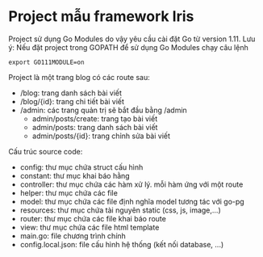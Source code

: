 # Project mẫu framework Iris 
Project sử dụng Go Modules do vậy yêu cầu cài đặt Go từ version 1.11.
Lưu ý: Nếu đặt project trong GOPATH để sử dụng Go Modules chạy câu lệnh
```
export GO111MODULE=on
```
Project là một trang blog có các route sau:
- /blog: trang danh sách bài viết 
- /blog/{id}: trang chi tiết bài viết 
- /admin: các trang quản trị sẽ bắt đầu bằng /admin 
    + admin/posts/create: trang tạo bài viết 
    + admin/posts: trang danh sách bài viết 
    + admin/posts/{id}: trang chỉnh sửa bài viết 

Cấu trúc source code:
- config: thư mục chứa struct cấu hình 
- constant: thư mục khai báo hằng 
- controller: thư mục chứa các hàm xử lý. mỗi hàm ứng với một route 
- helper: thư mục chứa các file 
- model: thư mục chứa các file định nghĩa model tương tác với go-pg
- resources: thư mục chứa tài nguyên static (css, js, image,...)
- router: thư mục chứa các file khai báo route 
- view: thư mục chứa các file html template 
- main.go: file chương trình chính 
- config.local.json: file cấu hình hệ thống (kết nối database, ...)

